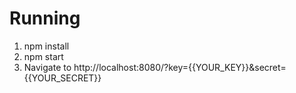 # Running
1. npm install
1. npm start
1. Navigate to http://localhost:8080/?key={{YOUR_KEY}}&secret={{YOUR_SECRET}}